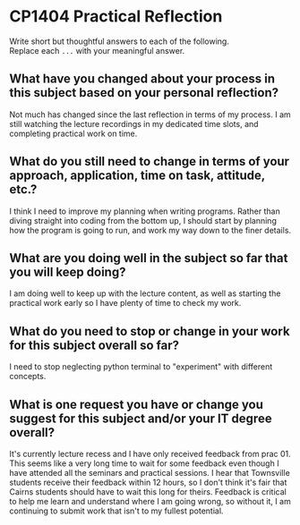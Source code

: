 # CP1404 Practical Reflection

Write short but thoughtful answers to each of the following.  
Replace each `...` with your meaningful answer.

## What have you changed about your process in this subject based on your personal reflection?

Not much has changed since the last reflection in terms of my process. I am still watching the lecture recordings
in my dedicated time slots, and completing practical work on time. 

## What do you still need to change in terms of your approach, application, time on task, attitude, etc.?

I think I need to improve my planning when writing programs. Rather than diving straight into coding from the bottom up, 
I should start by planning how the program is going to run, and work my way down to the finer details. 

## What are you doing well in the subject so far that you will keep doing?

I am doing well to keep up with the lecture content, as well as starting the practical work early so I have plenty of time
to check my work. 

## What do you need to stop or change in your work for this subject overall so far?

I need to stop neglecting python terminal to "experiment" with different concepts. 

## What is one request you have or change you suggest for this subject and/or your IT degree overall?

It's currently lecture recess and I have only received feedback from prac 01. This seems like a very long time to wait 
for some feedback even though I have attended all the seminars and practical sessions. I hear that Townsville students 
receive their feedback within 12 hours, so I don't think it's fair that Cairns students should have to wait this long for 
theirs. Feedback is critical to help me learn and understand where I am going wrong, so without it, I am continuing to 
submit work that isn't to my fullest potential. 
